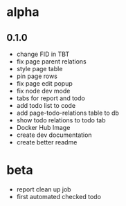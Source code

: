 # alpha

## 0.1.0
- change FID in TBT 
- fix page parent relations
- style page table
- pin page rows
- fix page edit popup
- fix node dev mode
- tabs for report and todo
- add todo list to code
- add page-todo-relations table to db
- show todo relations to todo tab
- Docker Hub Image
- create dev documentation
- create better readme

# beta
- report clean up job
- first automated checked todo